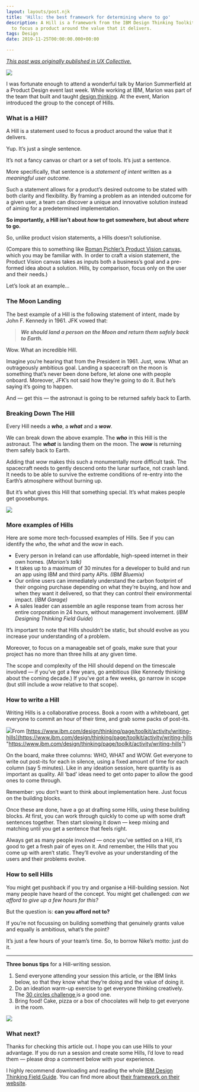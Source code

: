 ```yaml
---
layout: layouts/post.njk
title: 'Hills: the best framework for determining where to go'
description: A Hill is a framework from the IBM Design Thinking Toolkit that is used
  to focus a product around the value that it delivers.
tags: Design
date: 2019-11-25T00:00:00.000+00:00

---
```

[_This post was originally published in UX Collective._](https://uxdesign.cc/how-to-use-hills-to-change-the-world-e8dc0f2821bf?source=friends_link&sk=973eb768d59f17cbf2ed560faa915940)

![](https://cdn-images-1.medium.com/max/1600/0*rBxFStieb1iMnoJD)

I was fortunate enough to attend a wonderful talk by Marion Summerfield at a Product Design event last week. While working at IBM, Marion was part of the team that built and taught [design thinking](https://www.ibm.com/design/thinking/page/toolkit). At the event, Marion introduced the group to the concept of Hills.

### What is a Hill?

A Hill is a statement used to focus a product around the value that it delivers.

Yup. It’s just a single sentence.

It’s not a fancy canvas or chart or a set of tools. It’s just a sentence.

More specifically, that sentence is a _statement of intent_ written as a _meaningful user outcome_.

Such a statement allows for a product’s desired outcome to be stated with both clarity and flexibility. By framing a problem as an intended outcome for a given user, a team can discover a unique and innovative solution instead of aiming for a predetermined implementation.

**So importantly, a Hill isn’t about _how_ to get somewhere, but about _where_ to go.**

So, unlike product vision statements, a Hills doesn’t solutionise.

(Compare this to something like [Roman Pichler’s Product Vision canvas](http://www.romanpichler.com/wp-content/uploads/2013/12/The_Product_Vision_Board_31.05.17.jpg), which you may be familiar with. In order to craft a vision statement, the Product Vision canvas takes as inputs both a business’s goal and a pre-formed idea about a solution. Hills, by comparison, focus only on the user and their needs.)

Let’s look at an example…

### **The Moon Landing**

The best example of a Hill is the following statement of intent, made by John F. Kennedy in 1961. JFK vowed that:

> **_We should land a person on the Moon and return them safely back to Earth._**

Wow. What an incredible Hill.

Imagine you’re hearing that from the President in 1961. Just, wow. What an outrageously ambitious goal. Landing a spacecraft on the moon is something that’s never been done before, let alone one with people onboard. Moreover, JFK’s not said how they’re going to do it. But he’s saying it’s going to happen.

And — get this — the astronaut is going to be returned safely back to Earth.

### Breaking Down The Hill

Every Hill needs a **_who_**, a **_what_** and a **_wow_**.

We can break down the above example. The **_who_** in this Hill is the astronaut. The **_what_** is landing them on the moon. The **_wow_** is returning them safely back to Earth.

Adding that _wow_ makes this such a monumentally more difficult task. The spacecraft needs to gently descend onto the lunar surface, not crash land. It needs to be able to survive the extreme conditions of re-entry into the Earth’s atmosphere without burning up.

But it’s what gives this Hill that something special. It’s what makes people get goosebumps.

![](https://cdn-images-1.medium.com/max/1600/0*ByNp_nLVef1YceXF)

### **More examples of Hills**

Here are some more tech-focussed examples of Hills. See if you can identify the _who_, the _what_ and the _wow_ in each.

* Every person in Ireland can use affordable, high-speed internet in their own homes. (_Marion’s talk)_
* It takes up to a maximum of 30 minutes for a developer to build and run an app using IBM and third party APIs. _(IBM Bluemix)_
* Our online users can immediately understand the carbon footprint of their ongoing purchase depending on what they’re buying, and how and when they want it delivered, so that they can control their environmental impact. (_IBM Garage)_
* A sales leader can assemble an agile response team from across her entire corporation in 24 hours, without management involvement. (_IBM Designing Thinking Field Guide_)

It’s important to note that Hills shouldn’t be static, but should evolve as you increase your understanding of a problem.

Moreover, to focus on a manageable set of goals, make sure that your project has no more than three hills at any given time.

The scope and complexity of the Hill should depend on the timescale involved — if you’ve got a few years, go ambitious (like Kennedy thinking about the coming decade.) If you’ve got a few weeks, go narrow in scope (but still include a _wow_ relative to that scope).

### How to write a Hill

Writing Hills is a collaborative process. Book a room with a whiteboard, get everyone to commit an hour of their time, and grab some packs of post-its.

![](https://cdn-images-1.medium.com/max/1200/0*Bfb7cDiRW2tGw5l7.jpg)From [https://www.ibm.com/design/thinking/page/toolkit/activity/writing-hills](https://www.ibm.com/design/thinking/page/toolkit/activity/writing-hills "https://www.ibm.com/design/thinking/page/toolkit/activity/writing-hills")

On the board, make three columns: WHO, WHAT and WOW. Get everyone to write out post-its for each in silence, using a fixed amount of time for each column (say 5 minutes). Like in any ideation session, here quantity is as important as quality. All ‘bad’ ideas need to get onto paper to allow the good ones to come through.

Remember: you don’t want to think about implementation here. Just focus on the building blocks.

Once these are done, have a go at drafting some Hills, using these building blocks. At first, you can work through quickly to come up with some draft sentences together. Then start slowing it down — keep mixing and matching until you get a sentence that feels right.

Always get as many people involved — once you’ve settled on a Hill, it’s good to get a fresh pair of eyes on it. And remember, the Hills that you come up with aren’t static. They’ll evolve as your understanding of the users and their problems evolve.

### How to sell Hills

You might get pushback if you try and organise a Hill-building session. Not many people have heard of the concept. You might get challenged: _can we afford to give up a few hours for this?_

But the question is: **can you afford not to?**

If you’re not focussing on building something that genuinely grants value and equally is ambitious, what’s the point?

It’s just a few hours of your team’s time. So, to borrow Nike’s motto: just do it.

***

**Three bonus tips** for a Hill-writing session.

1. Send everyone attending your session this article, or the IBM links below, so that they know what they’re doing and the value of doing it.
2. Do an ideation warm-up exercise to get everyone thinking creatively. The [30 circles challenge ](https://www.ideo.com/blog/build-your-creative-confidence-thirty-circles-exercise)is a good one.
3. Bring food! Cake, pizza or a box of chocolates will help to get everyone in the room.

![](https://cdn-images-1.medium.com/max/1600/0*PB11uwXBqTJrZGmR)

### What next?

Thanks for checking this article out. I hope you can use Hills to your advantage. If you do run a session and create some Hills, I’d love to read them — please drop a comment below with your experience.

I highly recommend downloading and reading the whole [IBM Design Thinking Field Guide](https://mergeblog1.files.wordpress.com/2015/10/ibm-design-thinking-field-guide-v3-1.pdf). You can find more about [their framework on their website](https://www.ibm.com/design/thinking/page/framework/keys/hills).